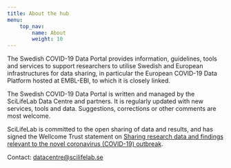 ```yaml
---
title: About the hub
menu:
    top_nav:
        name: About
        weight: 10
---
```


The Swedish COVID-19 Data Portal provides information, guidelines, tools and services to support researchers to utilise Swedish and European infrastructures for data sharing, in particular the European COVID-19 Data Platform hosted at EMBL-EBI, to which it is closely linked.

The Swedish COVID-19 Data Portal is written and managed by the SciLifeLab Data Centre and partners. It is regularly updated with new services, tools and data. Suggestions, corrections or other comments are most welcome.

SciLifeLab is committed to the open sharing of data and results, and has signed the Wellcome Trust statement on [Sharing research data and findings relevant to the novel coronavirus (COVID-19) outbreak](https://wellcome.ac.uk/coronavirus-covid-19/open-data). 

Contact: [datacentre@scilifelab.se](mailto:datacentre@scilifelab.se)
